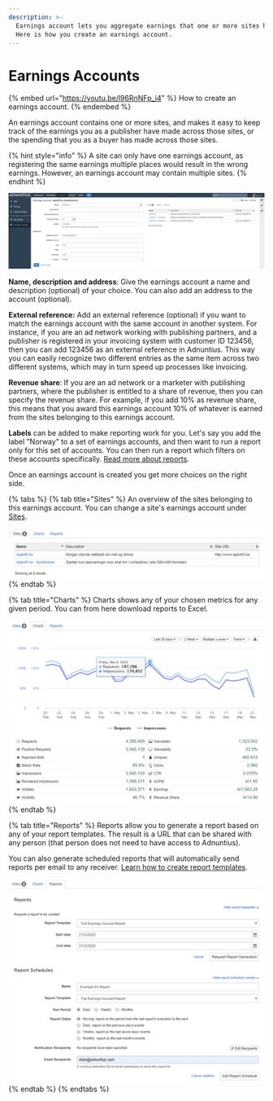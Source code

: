 ```yaml
---
description: >-
  Earnings account lets you aggregate earnings that one or more sites have made.
  Here is how you create an earnings account.
---
```


# Earnings Accounts

{% embed url="https://youtu.be/l96RnNFp_i4" %}
How to create an earnings account.
{% endembed %}

An earnings account contains one or more sites, and makes it easy to keep track of the earnings you as a publisher have made across those sites, or the spending that you as a buyer has made across those sites.

{% hint style="info" %}
A site can only have one earnings account, as registering the same earnings multiple places would result in the wrong earnings. However, an earnings account may contain multiple sites.
{% endhint %}

![Example earnings account](../../../.gitbook/assets/201811-advertising-ea.png)

**Name, description and address**: Give the earnings account a name and description (optional) of your choice. You can also add an address to the account (optional).

**External reference:** Add an external reference (optional) if you want to match the earnings account with the same account in another system. For instance, if you are an ad network working with publishing partners, and a publisher is registered in your invoicing system with customer ID 123456, then you can add 123456 as an external reference in Adnuntius. This way you can easily recognize two different entries as the same item across two different systems, which may in turn speed up processes like invoicing.

**Revenue share**: If you are an ad network or a marketer with publishing partners, where the publisher is entitled to a share of revenue, then you can specify the revenue share. For example, if you add 10% as revenue share, this means that you award this earnings account 10% of whatever is earned from the sites belonging to this earnings account.&#x20;

**Labels** can be added to make reporting work for you. Let's say you add the label "Norway" to a set of earnings accounts, and then want to run a report only for this set of accounts. You can then run a report which filters on these accounts specifically. [Read more about reports](../reports/publishing-queries.md).

Once an earnings account is created you get more choices on the right side.&#x20;

{% tabs %}
{% tab title="Sites" %}
An overview of the sites belonging to this earnings account. You can change a site's earnings account under [Sites](sites.md).

![Overview of an earnings account's sites.](../../../.gitbook/assets/202003-ea-sites.png)
{% endtab %}

{% tab title="Charts" %}
Charts shows any of your chosen metrics for any given period. You can from here download reports to Excel.&#x20;

![Example earnings account chart.](../../../.gitbook/assets/202003-ea-charts.png)
{% endtab %}

{% tab title="Reports" %}
Reports allow you to generate a report based on any of your report templates. The result is a URL that can be shared with any person (that person does not need to have access to Adnuntius).&#x20;

You can also generate scheduled reports that will automatically send reports per email to any receiver. [Learn how to create report templates](../reports/reports-templates-and-schedules.md).&#x20;

![Creating reports and scheduled reports for earnings accounts.](../../../.gitbook/assets/202003-ea-reports.png)
{% endtab %}
{% endtabs %}
